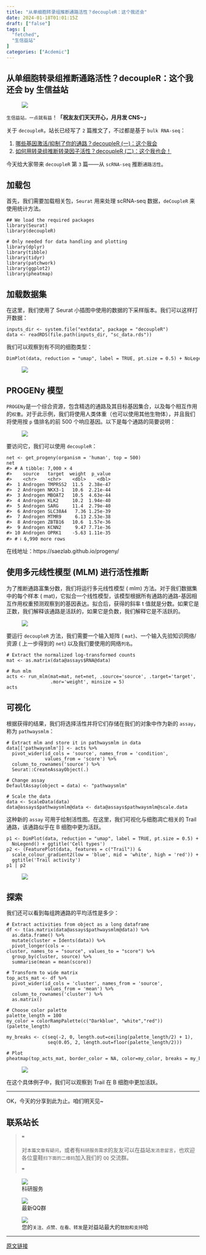 ```yaml
---
title: "从单细胞转录组推断通路活性？decoupleR：这个我还会"
date: 2024-01-18T01:01:15Z
draft: ["false"]
tags: [
  "fetched",
  "生信益站"
]
categories: ["Acdemic"]
---
```

从单细胞转录组推断通路活性？decoupleR：这个我还会 by 生信益站
------
<div><section data-tool="mdnice编辑器" data-website="https://www.mdnice.com"><figure data-tool="mdnice编辑器"><img data-imgfileid="100021814" data-ratio="0.278125" data-src="https://mmbiz.qpic.cn/sz_mmbiz_gif/mhoJzVKWSib9clw9B3qTBwIUptBkA44R8OGmEwrxsGHABToZMxtcEEWaaOtdw16WPKVCuUYRtOmsZkcbKl5Xp4w/640?wx_fmt=gif&amp;from=appmsg" data-type="gif" data-w="640" src="https://mmbiz.qpic.cn/sz_mmbiz_gif/mhoJzVKWSib9clw9B3qTBwIUptBkA44R8OGmEwrxsGHABToZMxtcEEWaaOtdw16WPKVCuUYRtOmsZkcbKl5Xp4w/640?wx_fmt=gif&amp;from=appmsg"></figure><p data-tool="mdnice编辑器"><code>生信益站，一点就有益</code>！<strong>「祝友友们天天开心，月月发 CNS~」</strong></p><section><mp-common-profile data-pluginname="mpprofile" data-id="MzU1NTk0MTUxMg==" data-headimg="http://mmbiz.qpic.cn/mmbiz_png/mhoJzVKWSibicV5ezibIjic3zhPgzQcTD8N0hm3q2fO2QgBoVFIuRWy6BKffGjfXOzI7foLDlyrHWfRUMkicOCSKq4g/0?wx_fmt=png" data-nickname="生信益站" data-alias="" data-signature="生物信息或基因测序数据分析、软件算法、科研绘图、Python/Perl/R代码分享。" data-from="0" data-is_biz_ban="0"></mp-common-profile></section><p data-tool="mdnice编辑器">关于 <code>decoupleR</code>，站长已经写了 <code>2</code> 篇推文了，不过都是基于 <code>bulk RNA-seq</code>：</p><ol data-tool="mdnice编辑器"><li><section><a target="_blank" href="http://mp.weixin.qq.com/s?__biz=MzU1NTk0MTUxMg==&amp;mid=2247505149&amp;idx=1&amp;sn=0f0cc15b78ad53b739c1cb48271f9801&amp;chksm=fbce3f1accb9b60c9c14aeb95c45ce6d3e59cedd237daf46bc0f951b12d0649c3b0a2b2f9378&amp;scene=21#wechat_redirect" textvalue="哪些基因激活/抑制了你的通路？decoupleR (一)：这个我会" linktype="text" imgurl="" imgdata="null" data-itemshowtype="0" tab="innerlink" data-linktype="2">哪些基因激活/抑制了你的通路？decoupleR (一)：这个我会</a></section></li><li><section><a target="_blank" href="http://mp.weixin.qq.com/s?__biz=MzU1NTk0MTUxMg==&amp;mid=2247505188&amp;idx=1&amp;sn=a5d4693d256c72ebeedbf7ce9c99d578&amp;chksm=fbce3ec3ccb9b7d57491ab2e00d1717a59fbfb0b261b820c1c77dd5881a4bf1f95f1f74ff34a&amp;scene=21#wechat_redirect" textvalue="如何用转录组推断转录因子活性？decoupleR (二)：这个我也会！" linktype="text" imgurl="" imgdata="null" data-itemshowtype="0" tab="innerlink" data-linktype="2">如何用转录组推断转录因子活性？decoupleR (二)：这个我也会！</a></section></li></ol><p data-tool="mdnice编辑器">今天给大家带来 <code>decoupleR</code> 第 <code>3</code> 篇——从 <code>scRNA-seq</code> 推断<code>通路活性</code>。</p><h2 data-tool="mdnice编辑器"><span></span><span>加载包</span><span></span></h2><p data-tool="mdnice编辑器">首先，我们需要加载相关包，<code>Seurat</code> 用来处理 scRNA-seq 数据，<code>deCoupleR</code> 来使用统计方法。</p><pre data-tool="mdnice编辑器"><span></span><code><span>## We load the required packages</span><br><span>library</span>(Seurat)<br><span>library</span>(decoupleR)<br><br><span># Only needed for data handling and plotting</span><br><span>library</span>(dplyr)<br><span>library</span>(tibble)<br><span>library</span>(tidyr)<br><span>library</span>(patchwork)<br><span>library</span>(ggplot2)<br><span>library</span>(pheatmap)<br></code></pre><h2 data-tool="mdnice编辑器"><span></span><span>加载数据集</span><span></span></h2><p data-tool="mdnice编辑器">在这里，我们使用了 Seurat 小插图中使用的数据的下采样版本。我们可以这样打开数据：</p><pre data-tool="mdnice编辑器"><span></span><code>inputs_dir &lt;- system.file(<span>"extdata"</span>, package = <span>"decoupleR"</span>)<br>data &lt;- readRDS(file.path(inputs_dir, <span>"sc_data.rds"</span>))<br></code></pre><p data-tool="mdnice编辑器">我们可以观察到有不同的细胞类型：</p><pre data-tool="mdnice编辑器"><span></span><code>DimPlot(data, reduction = <span>"umap"</span>, label = <span>TRUE</span>, pt.size = <span>0.5</span>) + NoLegend()<br></code></pre><figure data-tool="mdnice编辑器"><img data-imgfileid="100021810" data-ratio="0.6175925925925926" data-src="https://mmbiz.qpic.cn/sz_mmbiz_png/mhoJzVKWSib9clw9B3qTBwIUptBkA44R8RKzV5VbDF0HtBCtIzgctXDHLdicogu7pPVxUQpuMM5YDiaR6Zm7J8xgg/640?wx_fmt=png&amp;from=appmsg" data-type="png" data-w="1080" src="https://mmbiz.qpic.cn/sz_mmbiz_png/mhoJzVKWSib9clw9B3qTBwIUptBkA44R8RKzV5VbDF0HtBCtIzgctXDHLdicogu7pPVxUQpuMM5YDiaR6Zm7J8xgg/640?wx_fmt=png&amp;from=appmsg"></figure><h2 data-tool="mdnice编辑器"><span></span><span>PROGENy 模型</span><span></span></h2><p data-tool="mdnice编辑器"><code>PROGENy</code>是一个综合资源，包含精选的通路及其目标基因集合，以及每个相互作用的<code>权重</code>。对于此示例，我们将使用人类体重（也可以使用其他生物体），并且我们将使用按 <code>p</code> 值排名的前 500 个响应基因。以下是每个通路的简要说明：</p><figure data-tool="mdnice编辑器"><img data-imgfileid="100021812" data-ratio="0.6592592592592592" data-src="https://mmbiz.qpic.cn/sz_mmbiz_png/mhoJzVKWSib9clw9B3qTBwIUptBkA44R8Q3KQWnm2vadxqOafn9jNYtWocYzicrdyvAldZ9UZakwJ2Y4lwIjic5Yw/640?wx_fmt=png&amp;from=appmsg" data-type="png" data-w="1080" src="https://mmbiz.qpic.cn/sz_mmbiz_png/mhoJzVKWSib9clw9B3qTBwIUptBkA44R8Q3KQWnm2vadxqOafn9jNYtWocYzicrdyvAldZ9UZakwJ2Y4lwIjic5Yw/640?wx_fmt=png&amp;from=appmsg"></figure><p data-tool="mdnice编辑器">要访问它，我们可以使用 <code>decoupleR</code>：</p><pre data-tool="mdnice编辑器"><span></span><code>net &lt;- get_progeny(organism = <span>'human'</span>, top = <span>500</span>)<br>net<br><span>#&gt; # A tibble: 7,000 × 4</span><br><span>#&gt;    source   target  weight  p_value</span><br><span>#&gt;    &lt;chr&gt;    &lt;chr&gt;    &lt;dbl&gt;    &lt;dbl&gt;</span><br><span>#&gt;  1 Androgen TMPRSS2  11.5  2.38e-47</span><br><span>#&gt;  2 Androgen NKX3-1   10.6  2.21e-44</span><br><span>#&gt;  3 Androgen MBOAT2   10.5  4.63e-44</span><br><span>#&gt;  4 Androgen KLK2     10.2  1.94e-40</span><br><span>#&gt;  5 Androgen SARG     11.4  2.79e-40</span><br><span>#&gt;  6 Androgen SLC38A4   7.36 1.25e-39</span><br><span>#&gt;  7 Androgen MTMR9     6.13 2.53e-38</span><br><span>#&gt;  8 Androgen ZBTB16   10.6  1.57e-36</span><br><span>#&gt;  9 Androgen KCNN2     9.47 7.71e-36</span><br><span>#&gt; 10 Androgen OPRK1    -5.63 1.11e-35</span><br><span>#&gt; # ℹ 6,990 more rows</span><br></code></pre><p data-tool="mdnice编辑器">在线地址：https://saezlab.github.io/progeny/</p><h2 data-tool="mdnice编辑器"><span></span><span>使用多元线性模型 (MLM) 进行活性推断</span><span></span></h2><p data-tool="mdnice编辑器">为了推断通路富集分数，我们将运行多元线性模型 ( mlm) 方法。对于我们数据集中的每个样本 ( mat)，它拟合一个线性模型，该模型根据所有通路的通路-基因相互作用权重预测观察到的基因表达。拟合后，获得的斜率 t 值就是分数。如果它是正数，我们解释该通路是活跃的，如果它是负数，我们解释它是不活跃的。</p><figure data-tool="mdnice编辑器"><img data-imgfileid="100021813" data-ratio="0.7620370370370371" data-src="https://mmbiz.qpic.cn/sz_mmbiz_png/mhoJzVKWSib9clw9B3qTBwIUptBkA44R8hEKGIK4jyPFKib2eJ6XFeIrYx5G2dxZXe31GGOdc1VTXJSnx7a2eEIg/640?wx_fmt=png&amp;from=appmsg" data-type="png" data-w="1080" src="https://mmbiz.qpic.cn/sz_mmbiz_png/mhoJzVKWSib9clw9B3qTBwIUptBkA44R8hEKGIK4jyPFKib2eJ6XFeIrYx5G2dxZXe31GGOdc1VTXJSnx7a2eEIg/640?wx_fmt=png&amp;from=appmsg"></figure><p data-tool="mdnice编辑器">要运行 <code>decoupleR</code> 方法，我们需要一个输入矩阵 ( <code>mat</code>)、一个输入先验知识网络/资源 ( 上一步得到的 <code>net</code>) 以及我们要使用的网络<code>列名</code>。</p><pre data-tool="mdnice编辑器"><span></span><code><span># Extract the normalized log-transformed counts</span><br>mat &lt;- as.matrix(data@assays$RNA@data)<br><br><span># Run mlm</span><br>acts &lt;- run_mlm(mat=mat, net=net, .source=<span>'source'</span>, .target=<span>'target'</span>,<br>                .mor=<span>'weight'</span>, minsize = <span>5</span>)<br>acts<br></code></pre><h2 data-tool="mdnice编辑器"><span></span><span>可视化</span><span></span></h2><p data-tool="mdnice编辑器">根据获得的结果，我们将选择活性并将它们存储在我们的对象中作为新的 <code>assay</code>，称为 <code>pathwaysmlm</code>：</p><pre data-tool="mdnice编辑器"><span></span><code><span># Extract mlm and store it in pathwaysmlm in data</span><br>data[[<span>'pathwaysmlm'</span>]] &lt;- acts %&gt;%<br>  pivot_wider(id_cols = <span>'source'</span>, names_from = <span>'condition'</span>,<br>              values_from = <span>'score'</span>) %&gt;%<br>  column_to_rownames(<span>'source'</span>) %&gt;%<br>  Seurat::CreateAssayObject(.)<br><br><span># Change assay</span><br>DefaultAssay(object = data) &lt;- <span>"pathwaysmlm"</span><br><br><span># Scale the data</span><br>data &lt;- ScaleData(data)<br>data@assays$pathwaysmlm@data &lt;- data@assays$pathwaysmlm@scale.data<br></code></pre><p data-tool="mdnice编辑器">这种新的 <code>assay</code> 可用于绘制活性图。在这里，我们可视化与细胞凋亡相关的 Trail 通路，该通路似乎在 B 细胞中更为活跃。</p><pre data-tool="mdnice编辑器"><span></span><code>p1 &lt;- DimPlot(data, reduction = <span>"umap"</span>, label = <span>TRUE</span>, pt.size = <span>0.5</span>) +<br>  NoLegend() + ggtitle(<span>'Cell types'</span>)<br>p2 &lt;- (FeaturePlot(data, features = c(<span>"Trail"</span>)) &amp;<br>  scale_colour_gradient2(low = <span>'blue'</span>, mid = <span>'white'</span>, high = <span>'red'</span>)) +<br>  ggtitle(<span>'Trail activity'</span>)<br>p1 | p2<br></code></pre><figure data-tool="mdnice编辑器"><img data-imgfileid="100021811" data-ratio="0.5" data-src="https://mmbiz.qpic.cn/sz_mmbiz_png/mhoJzVKWSib9clw9B3qTBwIUptBkA44R8v9MNQXIxTMLlFk0ApjAkqc62gicQK3Lo9FGE1uNGgrYA1ww3ZKccKYQ/640?wx_fmt=png&amp;from=appmsg" data-type="png" data-w="1080" src="https://mmbiz.qpic.cn/sz_mmbiz_png/mhoJzVKWSib9clw9B3qTBwIUptBkA44R8v9MNQXIxTMLlFk0ApjAkqc62gicQK3Lo9FGE1uNGgrYA1ww3ZKccKYQ/640?wx_fmt=png&amp;from=appmsg"></figure><h2 data-tool="mdnice编辑器"><span></span><span>探索</span><span></span></h2><p data-tool="mdnice编辑器">我们还可以看到每组跨通路的平均活性是多少：</p><pre data-tool="mdnice编辑器"><span></span><code><span># Extract activities from object as a long dataframe</span><br>df &lt;- t(as.matrix(data@assays$pathwaysmlm@data)) %&gt;%<br>  as.data.frame() %&gt;%<br>  mutate(cluster = Idents(data)) %&gt;%<br>  pivot_longer(cols = -cluster, names_to = <span>"source"</span>, values_to = <span>"score"</span>) %&gt;%<br>  group_by(cluster, <span>source</span>) %&gt;%<br>  summarise(mean = mean(score))<br><br><span># Transform to wide matrix</span><br>top_acts_mat &lt;- df %&gt;%<br>  pivot_wider(id_cols = <span>'cluster'</span>, names_from = <span>'source'</span>,<br>              values_from = <span>'mean'</span>) %&gt;%<br>  column_to_rownames(<span>'cluster'</span>) %&gt;%<br>  as.matrix()<br><br><span># Choose color palette</span><br>palette_length = <span>100</span><br>my_color = colorRampPalette(c(<span>"Darkblue"</span>, <span>"white"</span>,<span>"red"</span>))(palette_length)<br><br>my_breaks &lt;- c(seq(-<span>2</span>, <span>0</span>, length.out=ceiling(palette_length/<span>2</span>) + <span>1</span>),<br>               seq(<span>0.05</span>, <span>2</span>, length.out=floor(palette_length/<span>2</span>)))<br><br><span># Plot</span><br>pheatmap(top_acts_mat, border_color = <span>NA</span>, color=my_color, breaks = my_breaks)<br></code></pre><figure data-tool="mdnice编辑器"><img data-imgfileid="100021819" data-ratio="0.6175925925925926" data-src="https://mmbiz.qpic.cn/sz_mmbiz_png/mhoJzVKWSib9clw9B3qTBwIUptBkA44R8WDnelm2gPibQCQXkyVxSVDKIlqwrL5F5FTQf4kN8fT2u63golltsjtA/640?wx_fmt=png&amp;from=appmsg" data-type="png" data-w="1080" src="https://mmbiz.qpic.cn/sz_mmbiz_png/mhoJzVKWSib9clw9B3qTBwIUptBkA44R8WDnelm2gPibQCQXkyVxSVDKIlqwrL5F5FTQf4kN8fT2u63golltsjtA/640?wx_fmt=png&amp;from=appmsg"></figure><p data-tool="mdnice编辑器">在这个具体例子中，我们可以观察到 Trail 在 B 细胞中更加活跃。</p><hr data-tool="mdnice编辑器"><p data-tool="mdnice编辑器">OK，今天的分享到此为止。咱们明天见~</p><h2 data-tool="mdnice编辑器"><span></span><span>联系站长</span><span></span></h2><blockquote data-tool="mdnice编辑器"><span>❝</span><p>对<code>本篇文章有疑问</code>，或者有<code>科研服务需求</code>的友友可以在益站<code>发消息留言</code>，也欢迎各位童鞋<code>扫下面的二维码</code>加入我们的 <code>QQ</code> 交流群。</p><span>❞</span></blockquote><figure data-tool="mdnice编辑器"><img data-imgfileid="100021820" data-ratio="0.7277777777777777" data-src="https://mmbiz.qpic.cn/sz_mmbiz_png/mhoJzVKWSib9clw9B3qTBwIUptBkA44R8olRDLbaRyxlvkTdI9qZocIA38HDbZYLePjktLibV36qP9RJxD5GJwVQ/640?wx_fmt=png&amp;from=appmsg" data-type="png" data-w="1080" src="https://mmbiz.qpic.cn/sz_mmbiz_png/mhoJzVKWSib9clw9B3qTBwIUptBkA44R8olRDLbaRyxlvkTdI9qZocIA38HDbZYLePjktLibV36qP9RJxD5GJwVQ/640?wx_fmt=png&amp;from=appmsg"><figcaption><span></span>科研服务</figcaption></figure><figure data-tool="mdnice编辑器"><img data-imgfileid="100021818" data-ratio="1.5" data-src="https://mmbiz.qpic.cn/sz_mmbiz_jpg/mhoJzVKWSib9clw9B3qTBwIUptBkA44R8A0EW2Jcic7l1GQuDW1OLicDSZQYdn9ht9IrjjUFYKK1NwNFW7ia0V1ryw/640?wx_fmt=jpeg&amp;from=appmsg" data-type="jpeg" data-w="512" src="https://mmbiz.qpic.cn/sz_mmbiz_jpg/mhoJzVKWSib9clw9B3qTBwIUptBkA44R8A0EW2Jcic7l1GQuDW1OLicDSZQYdn9ht9IrjjUFYKK1NwNFW7ia0V1ryw/640?wx_fmt=jpeg&amp;from=appmsg"><figcaption><span></span>最新QQ群</figcaption></figure><figure data-tool="mdnice编辑器"><img data-imgfileid="100021816" data-ratio="1" data-src="https://mmbiz.qpic.cn/sz_mmbiz_gif/mhoJzVKWSib9clw9B3qTBwIUptBkA44R8ibpkDicWBmic4rWUzt2JKPSocso2JIHT7L4jv94SbFNyhB8iaKqlXtcA5g/640?wx_fmt=gif&amp;from=appmsg" data-type="gif" data-w="240" src="https://mmbiz.qpic.cn/sz_mmbiz_gif/mhoJzVKWSib9clw9B3qTBwIUptBkA44R8ibpkDicWBmic4rWUzt2JKPSocso2JIHT7L4jv94SbFNyhB8iaKqlXtcA5g/640?wx_fmt=gif&amp;from=appmsg"><figcaption><span></span>您的<code>关注、点赞、在看、转发</code>是对益站最大的<code>鼓励和支持</code>哈</figcaption></figure></section><section><mp-common-profile data-pluginname="mpprofile" data-id="MzU1NTk0MTUxMg==" data-headimg="http://mmbiz.qpic.cn/mmbiz_png/mhoJzVKWSibicV5ezibIjic3zhPgzQcTD8N0hm3q2fO2QgBoVFIuRWy6BKffGjfXOzI7foLDlyrHWfRUMkicOCSKq4g/0?wx_fmt=png" data-nickname="生信益站" data-alias="" data-signature="生物信息或基因测序数据分析、软件算法、科研绘图、Python/Perl/R代码分享。" data-from="0" data-is_biz_ban="0"></mp-common-profile></section><p><mp-style-type data-value="3"></mp-style-type></p></div>  
<hr>
<a href="https://mp.weixin.qq.com/s/kK5QlE5OJUx_COx0W4G8vA",target="_blank" rel="noopener noreferrer">原文链接</a>
